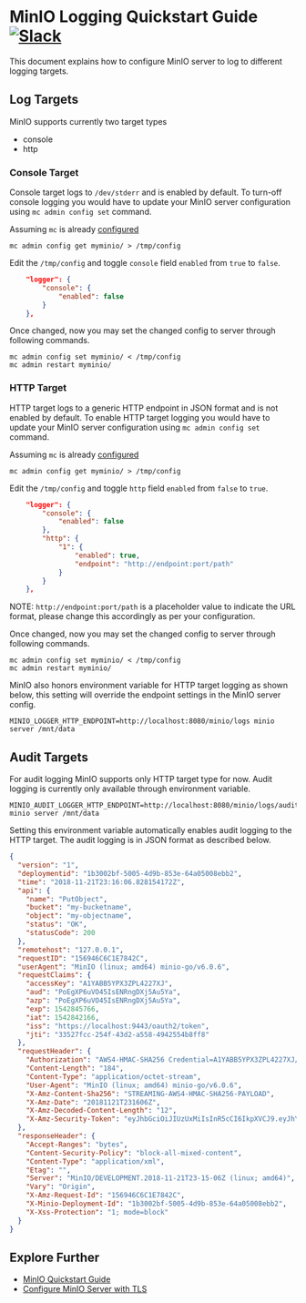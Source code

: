 # MinIO Logging Quickstart Guide [![Slack](https://slack.min.io/slack?type=svg)](https://slack.min.io)
This document explains how to configure MinIO server to log to different logging targets.

## Log Targets
MinIO supports currently two target types

- console
- http

### Console Target
Console target logs to `/dev/stderr` and is enabled by default. To turn-off console logging you would have to update your MinIO server configuration using `mc admin config set` command.

Assuming `mc` is already [configured](https://docs.min.io/docs/minio-client-quickstart-guide.html)
```
mc admin config get myminio/ > /tmp/config
```

Edit the `/tmp/config` and toggle `console` field `enabled` from `true` to `false`.

```json
	"logger": {
		"console": {
			"enabled": false
		}
	},
```

Once changed, now you may set the changed config to server through following commands.
```
mc admin config set myminio/ < /tmp/config
mc admin restart myminio/
```

### HTTP Target
HTTP target logs to a generic HTTP endpoint in JSON format and is not enabled by default. To enable HTTP target logging you would have to update your MinIO server configuration using `mc admin config set` command.

Assuming `mc` is already [configured](https://docs.min.io/docs/minio-client-quickstart-guide.html)
```
mc admin config get myminio/ > /tmp/config
```

Edit the `/tmp/config` and toggle `http` field `enabled` from `false` to `true`.
```json
	"logger": {
		"console": {
			"enabled": false
		},
		"http": {
			"1": {
				"enabled": true,
			    "endpoint": "http://endpoint:port/path"
			}
		}
	},
```
NOTE: `http://endpoint:port/path` is a placeholder value to indicate the URL format, please change this accordingly as per your configuration.

Once changed, now you may set the changed config to server through following commands.
```
mc admin config set myminio/ < /tmp/config
mc admin restart myminio/
```

MinIO also honors environment variable for HTTP target logging as shown below, this setting will override the endpoint settings in the MinIO server config.
```
MINIO_LOGGER_HTTP_ENDPOINT=http://localhost:8080/minio/logs minio server /mnt/data
```

## Audit Targets
For audit logging MinIO supports only HTTP target type for now. Audit logging is currently only available through environment variable.
```
MINIO_AUDIT_LOGGER_HTTP_ENDPOINT=http://localhost:8080/minio/logs/audit minio server /mnt/data
```

Setting this environment variable automatically enables audit logging to the HTTP target. The audit logging is in JSON format as described below.
```json
{
  "version": "1",
  "deploymentid": "1b3002bf-5005-4d9b-853e-64a05008ebb2",
  "time": "2018-11-21T23:16:06.828154172Z",
  "api": {
    "name": "PutObject",
    "bucket": "my-bucketname",
    "object": "my-objectname",
    "status": "OK",
    "statusCode": 200
  },
  "remotehost": "127.0.0.1",
  "requestID": "156946C6C1E7842C",
  "userAgent": "MinIO (linux; amd64) minio-go/v6.0.6",
  "requestClaims": {
    "accessKey": "A1YABB5YPX3ZPL4227XJ",
    "aud": "PoEgXP6uVO45IsENRngDXj5Au5Ya",
    "azp": "PoEgXP6uVO45IsENRngDXj5Au5Ya",
    "exp": 1542845766,
    "iat": 1542842166,
    "iss": "https://localhost:9443/oauth2/token",
    "jti": "33527fcc-254f-43d2-a558-4942554b8ff8"
  },
  "requestHeader": {
    "Authorization": "AWS4-HMAC-SHA256 Credential=A1YABB5YPX3ZPL4227XJ/20181121/us-east-1/s3/aws4_request,SignedHeaders=host;x-amz-content-sha256;x-amz-date;x-amz-decoded-content-length;x-amz-security-token,Signature=689d9b8f67b5625ea2f0b8cbb3f777d8839a91d50aa81e6a5555f5a6360c1714",
    "Content-Length": "184",
    "Content-Type": "application/octet-stream",
    "User-Agent": "MinIO (linux; amd64) minio-go/v6.0.6",
    "X-Amz-Content-Sha256": "STREAMING-AWS4-HMAC-SHA256-PAYLOAD",
    "X-Amz-Date": "20181121T231606Z",
    "X-Amz-Decoded-Content-Length": "12",
    "X-Amz-Security-Token": "eyJhbGciOiJIUzUxMiIsInR5cCI6IkpXVCJ9.eyJhY2Nlc3NLZXkiOiJBMVlBQkI1WVBYM1pQTDQyMjdYSiIsImF1ZCI6IlBvRWdYUDZ1Vk80NUlzRU5SbmdEWGo1QXU1WWEiLCJhenAiOiJQb0VnWFA2dVZPNDVJc0VOUm5nRFhqNUF1NVlhIiwiZXhwIjoxNTQyODQ1NzY2LCJpYXQiOjE1NDI4NDIxNjYsImlzcyI6Imh0dHBzOi8vbG9jYWxob3N0Ojk0NDMvb2F1dGgyL3Rva2VuIiwianRpIjoiMzM1MjdmY2MtMjU0Zi00M2QyLWE1NTgtNDk0MjU1NGI4ZmY4In0.KEuAq2cQ3H7dfIB5DVuvcgBXT38mr0gthrIbVRSZcA2OWo8QiH1-DWXj9xYbndgr1p2tiEUsQ49cuszQGEVGMQ"
  },
  "responseHeader": {
    "Accept-Ranges": "bytes",
    "Content-Security-Policy": "block-all-mixed-content",
    "Content-Type": "application/xml",
    "Etag": "",
    "Server": "MinIO/DEVELOPMENT.2018-11-21T23-15-06Z (linux; amd64)",
    "Vary": "Origin",
    "X-Amz-Request-Id": "156946C6C1E7842C",
    "X-Minio-Deployment-Id": "1b3002bf-5005-4d9b-853e-64a05008ebb2",
    "X-Xss-Protection": "1; mode=block"
  }
}
```

## Explore Further
* [MinIO Quickstart Guide](https://docs.min.io/docs/minio-quickstart-guide)
* [Configure MinIO Server with TLS](https://docs.min.io/docs/how-to-secure-access-to-minio-server-with-tls)
